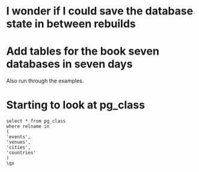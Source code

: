 # I wonder if I could save the database state in between rebuilds

# Add tables for the book seven databases in seven days

Also run through the examples.

# Starting to look at pg_class

```
select * from pg_class 
where relname in
(
'events',
'venues',
'cities',
'countries'
)
\gx
```
